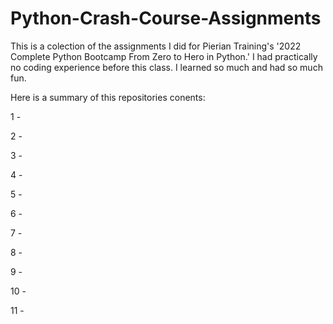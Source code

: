 # Python-Crash-Course-Assignments
This is a colection of the assignments I did for Pierian Training's '2022 Complete Python Bootcamp From Zero to Hero in Python.' I had practically no coding experience before this class. I learned so much and had so much fun.

Here is a summary of this repositories conents:

1 - 

2 - 

3 - 

4 - 

5 -

6 - 

7 -

8 -

9 -

10 -

11 - 
